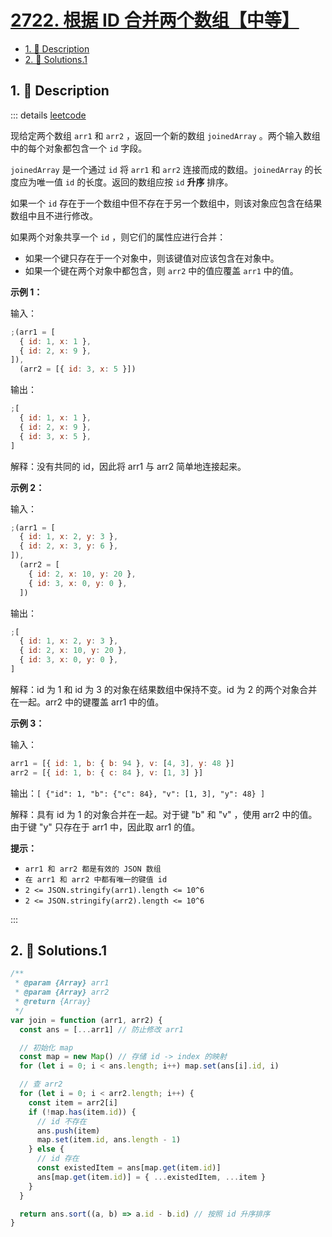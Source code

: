 # [2722. 根据 ID 合并两个数组【中等】](https://github.com/Tdahuyou/TNotes.leetcode/tree/main/notes/2722.%20%E6%A0%B9%E6%8D%AE%20ID%20%E5%90%88%E5%B9%B6%E4%B8%A4%E4%B8%AA%E6%95%B0%E7%BB%84%E3%80%90%E4%B8%AD%E7%AD%89%E3%80%91)

<!-- region:toc -->

- [1. 📝 Description](#1--description)
- [2. 🎯 Solutions.1](#2--solutions1)

<!-- endregion:toc -->

## 1. 📝 Description

::: details [leetcode](https://leetcode.cn/problems/join-two-arrays-by-id)

现给定两个数组 `arr1` 和 `arr2` ，返回一个新的数组 `joinedArray` 。两个输入数组中的每个对象都包含一个 `id` 字段。

`joinedArray` 是一个通过 `id` 将 `arr1` 和 `arr2` 连接而成的数组。`joinedArray` 的长度应为唯一值 `id` 的长度。返回的数组应按 `id` **升序** 排序。

如果一个 `id` 存在于一个数组中但不存在于另一个数组中，则该对象应包含在结果数组中且不进行修改。

如果两个对象共享一个 `id` ，则它们的属性应进行合并：

- 如果一个键只存在于一个对象中，则该键值对应该包含在对象中。
- 如果一个键在两个对象中都包含，则 `arr2` 中的值应覆盖 `arr1` 中的值。

**示例 1：**

输入：

```js
;(arr1 = [
  { id: 1, x: 1 },
  { id: 2, x: 9 },
]),
  (arr2 = [{ id: 3, x: 5 }])
```

输出：

```js
;[
  { id: 1, x: 1 },
  { id: 2, x: 9 },
  { id: 3, x: 5 },
]
```

解释：没有共同的 id，因此将 arr1 与 arr2 简单地连接起来。

**示例 2：**

输入：

```js
;(arr1 = [
  { id: 1, x: 2, y: 3 },
  { id: 2, x: 3, y: 6 },
]),
  (arr2 = [
    { id: 2, x: 10, y: 20 },
    { id: 3, x: 0, y: 0 },
  ])
```

输出：

```js
;[
  { id: 1, x: 2, y: 3 },
  { id: 2, x: 10, y: 20 },
  { id: 3, x: 0, y: 0 },
]
```

解释：id 为 1 和 id 为 3 的对象在结果数组中保持不变。id 为 2 的两个对象合并在一起。arr2 中的键覆盖 arr1 中的值。

**示例 3：**

输入：

```js
arr1 = [{ id: 1, b: { b: 94 }, v: [4, 3], y: 48 }]
arr2 = [{ id: 1, b: { c: 84 }, v: [1, 3] }]
```

输出：`[ {"id": 1, "b": {"c": 84}, "v": [1, 3], "y": 48} ]`

解释：具有 id 为 1 的对象合并在一起。对于键 "b" 和 "v" ，使用 arr2 中的值。由于键 "y" 只存在于 arr1 中，因此取 arr1 的值。

**提示：**

- `arr1 和 arr2 都是有效的 JSON 数组`
- `在 arr1 和 arr2 中都有唯一的键值 id`
- `2 <= JSON.stringify(arr1).length <= 10^6`
- `2 <= JSON.stringify(arr2).length <= 10^6`

:::

## 2. 🎯 Solutions.1

```javascript
/**
 * @param {Array} arr1
 * @param {Array} arr2
 * @return {Array}
 */
var join = function (arr1, arr2) {
  const ans = [...arr1] // 防止修改 arr1

  // 初始化 map
  const map = new Map() // 存储 id -> index 的映射
  for (let i = 0; i < ans.length; i++) map.set(ans[i].id, i)

  // 查 arr2
  for (let i = 0; i < arr2.length; i++) {
    const item = arr2[i]
    if (!map.has(item.id)) {
      // id 不存在
      ans.push(item)
      map.set(item.id, ans.length - 1)
    } else {
      // id 存在
      const existedItem = ans[map.get(item.id)]
      ans[map.get(item.id)] = { ...existedItem, ...item }
    }
  }

  return ans.sort((a, b) => a.id - b.id) // 按照 id 升序排序
}
```
